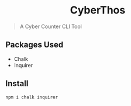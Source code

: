 <h1 align="center">
CyberThos
</h1>

> A Cyber Counter CLI Tool

## Packages Used

- Chalk
- Inquirer

## Install

```sh
npm i chalk inquirer
```
